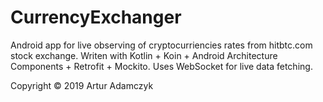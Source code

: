 # CurrencyExchanger
Android app for live observing of cryptocurriencies rates from hitbtc.com stock exchange.
Writen with Kotlin + Koin + Android Architecture Components + Retrofit + Mockito.
Uses WebSocket for live data fetching.

Copyright © 2019 Artur Adamczyk
